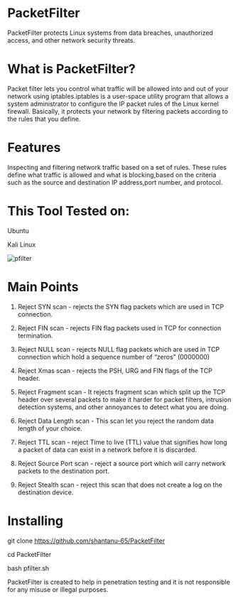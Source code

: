# PacketFilter
PacketFilter protects Linux systems from data breaches, unauthorized access, and other network security threats.

# What is PacketFilter?
Packet filter lets you control what traffic will be allowed into and out of your network using iptables.iptables is a user-space utility program that allows a system administrator to configure the IP packet rules of the Linux kernel firewall. Basically, it protects your network by filtering packets according to the rules that you define.

# Features
Inspecting and filtering network traffic based on a set of rules. These rules define what traffic is allowed and what is blocking,based on the criteria such as the source and destination IP address,port number, and protocol.

# This Tool Tested on:
Ubuntu

Kali Linux

![pfilter](https://github.com/shantanu-65/PacketFilter/assets/172571474/26c79f8d-a177-41f3-afde-631d2f9b4a9b)


# Main Points
1) Reject SYN scan - rejects the SYN flag packets which are used in TCP connection.

2) Reject FIN scan - rejects FIN flag packets used in TCP for connection termination.

3) Reject NULL scan - rejects NULL flag packets which are used in TCP connection which hold a sequence number of “zeros” (0000000) 

4) Reject Xmas scan - rejects the PSH, URG and FIN flags of the TCP header.

5) Reject Fragment scan - It rejects fragment scan which split up the TCP header over several packets to make it harder for packet filters, intrusion detection systems, and other annoyances to detect what you are doing.

6) Reject Data Length scan - This scan let you reject the random data length of your choice.

7) Reject TTL scan -  reject Time to live (TTL) value that signifies how long a packet of data can exist in a network before it is discarded.

8) Reject Source Port scan - reject a source port which will carry network packets to the destination port. 

9) Reject Stealth scan - reject this scan that does not create a log on the destination device.

# Installing
git clone https://github.com/shantanu-65/PacketFilter

cd PacketFilter

bash pfilter.sh

PacketFilter is created to help in penetration testing and it is not responsible for any misuse or illegal purposes.





